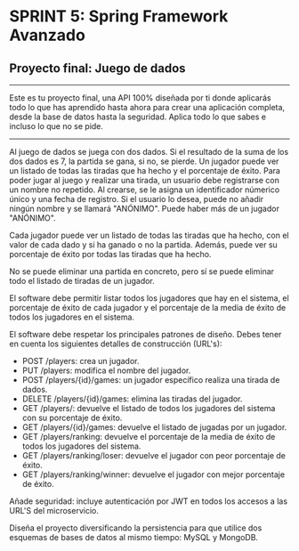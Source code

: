 # SPRINT 5: Spring Framework Avanzado
## Proyecto final: Juego de dados

********************************************************************************************
Este es tu proyecto final, una API 100% diseñada por ti donde aplicarás todo lo que has aprendido
hasta ahora para crear una aplicación completa, desde la base de datos hasta la seguridad. Aplica
todo lo que sabes e incluso lo que no se pide.
********************************************************************************************

Al juego de dados se juega con dos dados. Si el resultado de la suma de los dos dados es 7, la partida se gana, si no, se pierde. Un jugador puede ver un listado de todas las tiradas que ha hecho y el porcentaje de éxito.
Para poder jugar al juego y realizar una tirada, un usuario debe registrarse con un nombre no repetido. Al crearse, se le asigna un identificador númerico único y una fecha de registro. Si el usuario lo desea, puede no añadir ningún nombre y se llamará "ANÓNIMO". Puede haber más de un jugador "ANÓNIMO".

Cada jugador puede ver un listado de todas las tiradas que ha hecho, con el valor de cada dado y si ha ganado o no la partida. Además, puede ver su porcentaje de éxito por todas las tiradas que ha hecho.

No se puede eliminar una partida en concreto, pero sí se puede eliminar todo el listado de tiradas de un jugador.

El software debe permitir listar todos los jugadores que hay en el sistema, el porcentaje de éxito de cada jugador y el porcentaje de la media de éxito de todos los jugadores en el sistema.

El software debe respetar los principales patrones de diseño. Debes tener en cuenta los siguientes detalles de construcción (URL's):

* POST /players: crea un jugador.
* PUT /players: modifica el nombre del jugador.
* POST /players/{id}/games: un jugador específico realiza una tirada de dados.
* DELETE /players/{id}/games: elimina las tiradas del jugador.
* GET /players/: devuelve el listado de todos los jugadores del sistema con su porcentaje de éxito.
* GET /players/{id}/games: devuelve el listado de jugadas por un jugador.
* GET /players/ranking: devuelve el porcentaje de la media de éxito de todos los jugadores del sistema.
* GET /players/ranking/loser: devuelve el jugador con peor porcentaje de éxito.
* GET /players/ranking/winner: devuelve el jugador con mejor porcentaje de éxito.

Añade seguridad: incluye autenticación por JWT en todos los accesos a las URL'S del microservicio.

Diseña el proyecto diversificando la persistencia para que utilice dos esquemas de bases de datos al mismo tiempo: MySQL y MongoDB.